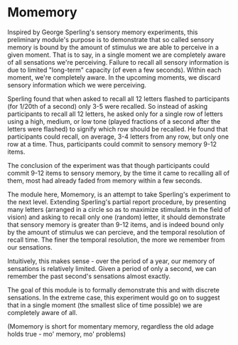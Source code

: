 # Momemory
Inspired by George Sperling's sensory memory experiments, this preliminary module's purpose is to demonstrate that so called sensory memory is bound by the amount of stimulus we are able to perceive in a given moment. That is to say, in a single moment we are completely aware of all sensations we're perceiving. Failure to recall all sensory information is due to limited "long-term" capacity (of even a few seconds). Within each moment, we're completely aware. In the upcoming moments, we discard sensory information which we were perceiving.

Sperling found that when asked to recall all 12 letters flashed to participants (for 1/20th of a second) only 3-5 were recalled. So instead of asking participants to recall all 12 letters, he asked only for a single row of letters using a high, medium, or low tone (played fractions of a second after the letters were flashed) to signify which row should be recalled. He found that participants could recall, on average, 3-4 letters from any row, but only one row at a time. Thus, participants could commit to sensory memory 9-12 items. 

The conclusion of the experiment was that though participants could commit 9-12 items to sensory memory,  by the time it came to recalling all of them, most had already faded from memory within a few seconds. 

The module here, Momemory, is an attempt to take Sperling's experiment to the next level. Extending Sperling's partial report procedure, by presenting many letters (arranged in a circle so as to maximize stimulants in the field of vision) and asking to recall only one (random) letter, it should demonstrate that sensory memory is greater than 9-12 items, and is indeed bound only by the amount of stimulus we can percieve, and the temporal resolution of recall time. The finer the temporal resolution, the more we remember from our sensations.

Intuitively, this makes sense - over the period of a year, our memory of sensations is relatively limited. Given a period of only a second, we can remember the past second's sensations almost exactly. 

The goal of this module is to formally demonstrate this and with discrete sensations. In the extreme case, this experiment would go on to suggest that in a single moment (the smallest slice of time possible) we are completely aware of all.

(Momemory is short for momentary memory, regardless the old adage holds true - mo' memory, mo' problems)
